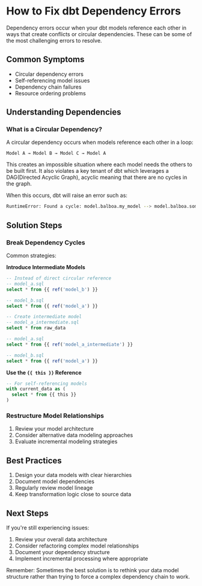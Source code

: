 # How to Fix dbt Dependency Errors

Dependency errors occur when your dbt models reference each other in ways that create conflicts or circular dependencies. These can be some of the most challenging errors to resolve.

## Common Symptoms

- Circular dependency errors
- Self-referencing model issues
- Dependency chain failures
- Resource ordering problems

## Understanding Dependencies

### What is a Circular Dependency?

A circular dependency occurs when models reference each other in a loop:

```
Model A → Model B → Model C → Model A
```

This creates an impossible situation where each model needs the others to be built first.
It also violates a key tenant of dbt which leverages a DAG(Directed Acyclic Graph), acyclic meaning that there are no cycles in the graph.

When this occurs, dbt will raise an error such as:

```bash
RuntimeError: Found a cycle: model.balboa.my_model --> model.balboa.some_model.v2
```

## Solution Steps

### Break Dependency Cycles

Common strategies:

**Introduce Intermediate Models**
   ```sql
   -- Instead of direct circular reference
   -- model_a.sql
   select * from {{ ref('model_b') }}
   
   -- model_b.sql
   select * from {{ ref('model_a') }}
   
   -- Create intermediate model
   -- model_a_intermediate.sql
   select * from raw_data
   
   -- model_a.sql
   select * from {{ ref('model_a_intermediate') }}
   
   -- model_b.sql
   select * from {{ ref('model_a') }}
   ```

**Use the `{{ this }}` Reference**
   ```sql
   -- For self-referencing models
   with current_data as (
     select * from {{ this }}
   )
   ```

### Restructure Model Relationships

1. Review your model architecture
2. Consider alternative data modeling approaches
3. Evaluate incremental modeling strategies

## Best Practices

1. Design your data models with clear hierarchies
2. Document model dependencies
3. Regularly review model lineage
4. Keep transformation logic close to source data

## Next Steps

If you're still experiencing issues:

1. Review your overall data architecture
2. Consider refactoring complex model relationships
3. Document your dependency structure
4. Implement incremental processing where appropriate

Remember: Sometimes the best solution is to rethink your data model structure rather than trying to force a complex dependency chain to work.
